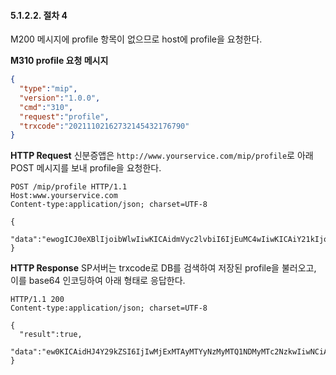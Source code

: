 #### 5.1.2.2. 절차 4

M200 메시지에 profile 항목이 없으므로 host에 profile을 요청한다.

**M310 profile 요청 메시지**
```json
{
  "type":"mip",
  "version":"1.0.0",
  "cmd":"310",
  "request":"profile",
  "trxcode":"20211102162732145432176790"
}
```

**HTTP Request**
신분증앱은 `http://www.yourservice.com/mip/profile`로 아래 POST 메시지를 보내 profile을 요청한다.

```http
POST /mip/profile HTTP/1.1
Host:www.yourservice.com
Content-type:application/json; charset=UTF-8

{
  "data":"ewogICJ0eXBlIjoibWlwIiwKICAidmVyc2lvbiI6IjEuMC4wIiwKICAiY21kIjoiMzEwIiwKICAicmVxdWVzdCI6InByb2ZpbGUiLAogICJ0cnhjb2RlIjoiMjAyMTExMDIxNjI3MzIxNDU0MzIxNzY3OTAiCn0"
}
```

**HTTP Response**
SP서버는 trxcode로 DB를 검색하여 저장된 profile을 불러오고, 이를 base64 인코딩하여 아래 형태로 응답한다.

```http
HTTP/1.1 200
Content-type:application/json; charset=UTF-8

{
  "result":true,
  "data":"ew0KICAidHJ4Y29kZSI6IjIwMjExMTAyMTYyNzMyMTQ1NDMyMTc2NzkwIiwNCiAgInByb2ZpbGUiOiJldzBLSUNBZ0lDSmxibU52WkdsdVp5STZJQ0pWVkVZdE9DSXNEUW9nSUNBZ0ltbGtJam9nSW1ScFpEcHZiVzQ2TWtSelExZDZZVUZ1YUZobFVrNUVhMHRYU21SRk1tOTVjRkpTUWlJc0RRb2dJQ0FnSW14aGJtZDFZV2RsSWpvZ0lrdFNJaXdOQ2lBZ0lDQWljSEp2Wm1sc1pTSTZJSHNOQ2lBZ0lDQWdJQ0FnSW1GMWRHaFVlWEJsSWpvZ1d5SndhVzRpWFN3TkNna0pMaTR1RFFvSmZRMEtmUSINCn0"
}
```

